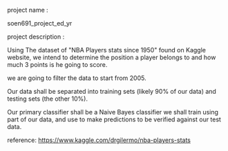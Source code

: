 project name :

soen691_project_ed_yr

project description :

Using The dataset of "NBA Players stats since 1950" found on Kaggle website, we intend to determine 
the position a player belongs to and how much 3 points is he going to score.

we are going to filter the data to start from 2005.

Our data shall be separated into training sets (likely 90% of our data) and testing sets (the
other 10%). 

Our primary classifier shall be a Naive Bayes classifier we shall train using part of our data, 
and use to make predictions to be verified against our test data.

reference: https://www.kaggle.com/drgilermo/nba-players-stats
